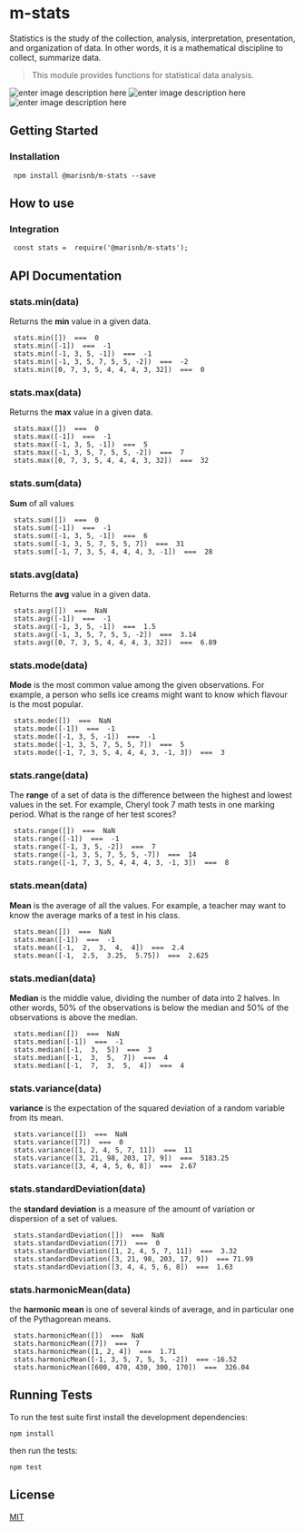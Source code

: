 
  
# m-stats 
Statistics is the study of the collection, analysis, interpretation, presentation, and organization of data. In other words, it is a mathematical discipline to collect, summarize data.

> This module provides functions for statistical data analysis.  
  
![enter image description here](https://img.shields.io/badge/npm-1.0.0-blue.svg) ![enter image description here](https://img.shields.io/badge/license-MIT-blue.svg) ![enter image description here](https://img.shields.io/badge/coverage-100%25-green.svg)  
  
## Getting Started  
  
### Installation  

     npm install @marisnb/m-stats --save

## How to use  
  
### Integration  
  

     const stats =  require('@marisnb/m-stats');  

 
## API  Documentation  

### stats.min(data) 
Returns the **min** value in a given data.

     stats.min([])  ===  0 
     stats.min([-1])  ===  -1 
     stats.min([-1, 3, 5, -1])  ===  -1
     stats.min([-1, 3, 5, 7, 5, 5, -2])  ===  -2
     stats.min([0, 7, 3, 5, 4, 4, 4, 3, 32])  ===  0  
     
     
### stats.max(data) 
Returns the **max** value in a given data.

     stats.max([])  ===  0 
     stats.max([-1])  ===  -1 
     stats.max([-1, 3, 5, -1])  ===  5
     stats.max([-1, 3, 5, 7, 5, 5, -2])  ===  7
     stats.max([0, 7, 3, 5, 4, 4, 4, 3, 32])  ===  32  
     
### stats.sum(data) 
**Sum** of all values

     stats.sum([])  ===  0 
     stats.sum([-1])  ===  -1 
     stats.sum([-1, 3, 5, -1])  ===  6
     stats.sum([-1, 3, 5, 7, 5, 5, 7])  ===  31
     stats.sum([-1, 7, 3, 5, 4, 4, 4, 3, -1])  ===  28  
     
### stats.avg(data) 
Returns the **avg** value in a given data.

     stats.avg([])  ===  NaN 
     stats.avg([-1])  ===  -1 
     stats.avg([-1, 3, 5, -1])  ===  1.5
     stats.avg([-1, 3, 5, 7, 5, 5, -2])  ===  3.14
     stats.avg([0, 7, 3, 5, 4, 4, 4, 3, 32])  ===  6.89  
     
### stats.mode(data)  
**Mode** is the most common value among the given observations. For example, a person who sells ice creams might want to know which flavour is the most popular.  

     stats.mode([])  ===  NaN 
     stats.mode([-1])  ===  -1 
     stats.mode([-1, 3, 5, -1])  ===  -1 
     stats.mode([-1, 3, 5, 7, 5, 5, 7])  ===  5 
     stats.mode([-1, 7, 3, 5, 4, 4, 4, 3, -1, 3])  ===  3  

### stats.range(data)  
  The **range** of a set of data is the difference between the highest and lowest values in the set. For example, Cheryl took 7 math tests in one marking period. What is the range of her test scores?
  
     stats.range([])  ===  NaN 
     stats.range([-1])  ===  -1 
     stats.range([-1, 3, 5, -2])  ===  7 
     stats.range([-1, 3, 5, 7, 5, 5, -7])  ===  14 
     stats.range([-1, 7, 3, 5, 4, 4, 4, 3, -1, 3])  ===  8  

  
### stats.mean(data)  
  **Mean**  is the average of all the values. For example, a teacher may want to know the average marks of a test in his class.
  
     stats.mean([])  ===  NaN 
     stats.mean([-1])  ===  -1 
     stats.mean([-1,  2,  3,  4,  4])  ===  2.4 
     stats.mean([-1,  2.5,  3.25,  5.75])  ===  2.625  

### stats.median(data)  
  **Median** is the middle value, dividing the number of data into 2 halves. In other words, 50% of the observations is below the median and 50% of the observations is above the median.

     stats.median([])  ===  NaN 
     stats.median([-1])  ===  -1 
     stats.median([-1,  3,  5])  ===  3 
     stats.median([-1,  3,  5,  7])  ===  4
     stats.median([-1,  7,  3,  5,  4])  ===  4
     
### stats.variance(data)  
  **variance** is the expectation of the squared deviation of a random variable from its mean.

     stats.variance([])  ===  NaN 
     stats.variance([7])  ===  0 
     stats.variance([1, 2, 4, 5, 7, 11])  ===  11 
     stats.variance([3, 21, 98, 203, 17, 9])  ===  5183.25
     stats.variance([3, 4, 4, 5, 6, 8])  ===  2.67
     
### stats.standardDeviation(data)  
   the **standard deviation** is a measure of the amount of variation or dispersion of a set of values.

     stats.standardDeviation([])  ===  NaN 
     stats.standardDeviation([7])  ===  0 
     stats.standardDeviation([1, 2, 4, 5, 7, 11])  ===  3.32 
     stats.standardDeviation([3, 21, 98, 203, 17, 9])  === 71.99
     stats.standardDeviation([3, 4, 4, 5, 6, 8])  ===  1.63
 
### stats.harmonicMean(data)  
   the **harmonic mean** is one of several kinds of average, and in particular one of the Pythagorean means.

     stats.harmonicMean([])  ===  NaN 
     stats.harmonicMean([7])  ===  7 
     stats.harmonicMean([1, 2, 4])  ===  1.71 
     stats.harmonicMean([-1, 3, 5, 7, 5, 5, -2])  === -16.52
     stats.harmonicMean([600, 470, 430, 300, 170])  ===  326.04
     
## Running Tests

To run the test suite first install the development dependencies:

    npm install

then run the tests:

    npm test
## License

[MIT](https://github.com/marisnb/m-stats/blob/master/LICENSE)
